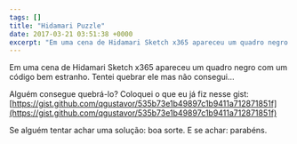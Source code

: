 ```yaml
---
tags: []
title: "Hidamari Puzzle"
date: 2017-03-21 03:51:38 +0000
excerpt: "Em uma cena de Hidamari Sketch x365 apareceu um quadro negro com um código bem estranho. Tentei quebrar ele mas não consegui…  Alguém..."
---
```


Em uma cena de Hidamari Sketch x365 apareceu um quadro negro com um código bem estranho. Tentei quebrar ele mas não consegui…

Alguém consegue quebrá-lo? Coloquei o que eu já fiz nesse gist: [https://gist.github.com/qgustavor/535b73e1b49897c1b9411a712871851f](https://gist.github.com/qgustavor/535b73e1b49897c1b9411a712871851f)

Se alguém tentar achar uma solução: boa sorte. E se achar: parabéns.